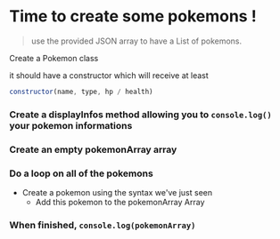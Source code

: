 # Time to create some pokemons !

> use the provided JSON array to have a List of pokemons.

Create a Pokemon class

it should have a constructor which will receive at least

```js
constructor(name, type, hp / health)
```

### Create a displayInfos method allowing you to `console.log()` your pokemon informations

### Create an empty pokemonArray array

### Do a loop on all of the pokemons

- Create a pokemon using the syntax we've just seen
  - Add this pokemon to the pokemonArray Array

### When finished, `console.log(pokemonArray)`
